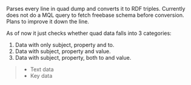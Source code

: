 Parses every line in quad dump and converts it to RDF triples. Currently does not do a MQL query to fetch freebase schema before conversion. Plans to improve it down the line.

As of now it just checks whether quad data falls into 3 categories:
1. Data with only subject, property and to.
2. Data with subject, property and value.
3. Data with subject, property, both to and value.
> - Text data
> - Key data